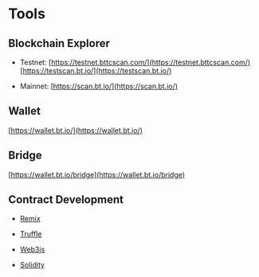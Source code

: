 # Tools

## Blockchain Explorer

* Testnet: 
  [https://testnet.bttcscan.com/](https://testnet.bttcscan.com/)
  [https://testscan.bt.io/](https://testscan.bt.io/)

* Mainnet: [https://scan.bt.io/](https://scan.bt.io/)

## Wallet

[https://wallet.bt.io/](https://wallet.bt.io/)

## Bridge

[https://wallet.bt.io/bridge](https://wallet.bt.io/bridge)

## Contract Development

* [Remix](https://remix.ethereum.org/)

* [Truffle](https://www.trufflesuite.com/)

* [Web3js](https://web3js.readthedocs.io/en/v1.2.11/)

* [Solidity](https://docs.soliditylang.org/en/v0.8.9/)